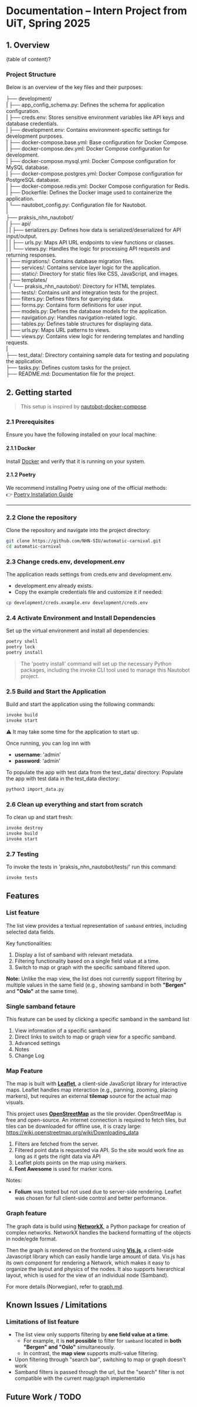 # Documentation – Intern Project from UiT, Spring 2025

## 1. Overview

(table of content)?

### Project Structure

Below is an overview of the key files and their purposes:  

├── development/  
| ├── app_config_schema.py: Defines the schema for application configuration.  
| ├── creds.env: Stores sensitive environment variables like API keys and database credentials.  
| ├── development.env: Contains environment-specific settings for development purposes.  
| ├── docker-compose.base.yml: Base configuration for Docker Compose.  
| ├── docker-compose.dev.yml: Docker Compose configuration for development.  
| ├── docker-compose.mysql.yml: Docker Compose configuration for MySQL database.  
| ├── docker-compose.postgres.yml: Docker Compose configuration for PostgreSQL database.   
| ├── docker-compose.redis.yml: Docker Compose configuration for Redis.  
| ├── Dockerfile: Defines the Docker image used to containerize the application.  
| └── nautobot_config.py: Configuration file for Nautobot.  
|  
├── praksis_nhn_nautobot/  
| ├── api/  
| | ├── serializers.py: Defines how data is serialized/deserialized for API input/output.  
| | ├── urls.py: Maps API URL endpoints to view functions or classes.  
| | └── views.py: Handles the logic for processing API requests and returning responses.  
| ├── migrations/: Contains database migration files.  
| ├── services/: Contains service layer logic for the application.  
| ├── static/: Directory for static files like CSS, JavaScript, and images.  
| ├── templates/  
| | └── praksis_nhn_nautobot/: Directory for HTML templates.    
| ├── tests/: Contains unit and integration tests for the project.    
| ├── filters.py: Defines filters for querying data.  
| ├── forms.py: Contains form definitions for user input.  
| ├── models.py: Defines the database models for the application.  
| ├── navigation.py: Handles navigation-related logic.  
| ├── tables.py: Defines table structures for displaying data.  
| ├── urls.py: Maps URL patterns to views.  
| └── views.py: Contains view logic for rendering templates and handling requests.  
|  
├── test_data/: Directory containing sample data for testing and populating the application.  
├── tasks.py: Defines custom tasks for the project.  
├── README.md: Documentation file for the project.  

## 2. Getting started

> This setup is inspired by [nautobot-docker-compose](https://github.com/nautobot/nautobot-docker-compose).

### 2.1 Prerequisites

Ensure you have the following installed on your local machine:

#### 2.1.1 Docker

Install [Docker](https://docs.docker.com/get-docker/) and verify that it is running on your system.

#### 2.1.2 Poetry

We recommend installing Poetry using one of the official methods:  
👉 [Poetry Installation Guide](https://python-poetry.org/docs/#installing-with-pipx)

---

### 2.2 Clone the repository

Clone the repository and navigate into the project directory:

```bash
git clone https://github.com/NHN-SIU/automatic-carnival.git
cd automatic-carnival
```

### 2.3 Change creds.env, development.env

The application reads settings from creds.env and development.env.

- development.env already exists.
- Copy the example credentials file and customize it if needed:

```bash
cp development/creds.example.env development/creds.env
```

### 2.4 Activate Environment and Install Dependencies

Set up the virtual environment and install all dependencies:

```bash
poetry shell
poetry lock
poetry install
```

> The 'poetry install' command will set up the necessary Python packages, including the invoke CLI tool used to manage this Nautobot project.

### 2.5 Build and Start the Application

Build and start the application using the following commands:

```bash
invoke build
invoke start
```

⚠️ It may take some time for the application to start up.

Once running, you can log inn with

- **username**: 'admin'
- **password**: 'admin'

To populate the app with test data from the test_data/ directory:
Populate the app with test data in the test_data diectory:

```bash
python3 import_data.py
```

### 2.6 Clean up everything and start from scratch

To clean up and start fresh:

```bash
invoke destroy
invoke build
invoke start
```

### 2.7 Testing

To invoke the tests in 'praksis_nhn_nautobot/tests/' run this command:

```bash
invoke tests
```

## Features

### List feature

The list view provides a textual representation of `samband` entries, including selected data fields.

Key functionalities:

1. Display a list of samband with relevant metadata.
1. Filtering functionality based on a single field value at a time.
1. Switch to map or graph with the specific samband filtered upon.

**Note:** Unlike the map view, the list does not currently support filtering by multiple values in the same field (e.g., showing samband in both **"Bergen"** and **"Oslo"** at the same time).

### Single samband fetaure
This feature can be used by clicking a specific samband in the samband list
1. View information of a specific samband
1. Direct links to switch to map or graph view for a specific samband.
1. Advanced settings
1. Notes
1. Change Log

### Map Feature

The map is built with **[Leaflet](https://leafletjs.com/)**, a client-side JavaScript library for interactive maps. Leaflet handles map interaction (e.g., panning, zooming, placing markers), but requires an external **tilemap** source for the actual map visuals.

This project uses **[OpenStreetMap](https://wiki.openstreetmap.org/)** as the tile provider. OpenStreetMap is free and open-source. An internet connection is required to fetch tiles, but tiles can be downloaded for offline use, it is crazy large: https://wiki.openstreetmap.org/wiki/Downloading_data

1. Filters are fetched from the server.
2. Filtered point data is requested via API. So the site would work fine as long as it gets the right data via API
3. Leaflet plots points on the map using markers.
4. **Font Awesome** is used for marker icons.

Notes:

- **Folium** was tested but not used due to server-side rendering. Leaflet was chosen for full client-side control and better performance.

### Graph feature

The graph data is build using **[NetworkX](https://networkx.org/documentation/stable/)**, a Python package for creation of complex networks. NetworkX handles the backend formatting of the objects in node/egde format.

Then the graph is rendered on the frontend using **[Vis.js](https://visjs.org/)**, a client-side Javascript library which can easily handle large amount of data. Vis.js has its own component for rendering a Network, which makes it easy to organize the layout and physics of the nodes. It also supports hierarchical layout, which is used for the view of an individual node (Samband).

For more details (Norwegian), refer to [graph.md](docs/graph.md).

## Known Issues / Limitations

### Limitations of list feature

- The list view only supports filtering by **one field value at a time**.
  - For example, it is **not possible** to filter for `samband` located in **both "Bergen" and "Oslo"** simultaneously.
  - In contrast, the **map view** supports multi-value filtering.
- Upon filtering through "search bar", switching to map or graph doesn't work
 - Samband filters is passed through the url, but the "search" filter is not compatible with the current map/graph implementatio

## Future Work / TODO
